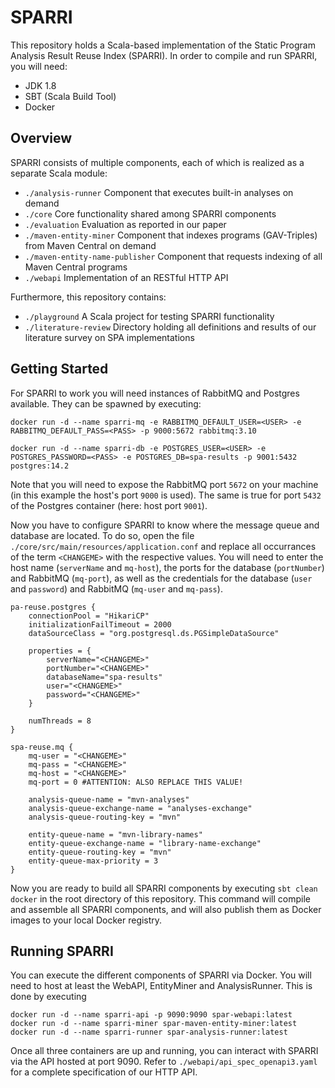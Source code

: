 # SPARRI
This repository holds a Scala-based implementation of the Static Program Analysis Result Reuse Index (SPARRI). In order to compile and run SPARRI, you will need:
- JDK 1.8
- SBT (Scala Build Tool)
- Docker

## Overview
SPARRI consists of multiple components, each of which is realized as a separate Scala module:
- `./analysis-runner` Component that executes built-in analyses on demand
- `./core` Core functionality shared among SPARRI components
- `./evaluation` Evaluation as reported in our paper
- `./maven-entity-miner` Component that indexes programs (GAV-Triples) from Maven Central on demand
- `./maven-entity-name-publisher` Component that requests indexing of all Maven Central programs
- `./webapi` Implementation of an RESTful HTTP API

Furthermore, this repository contains:
- `./playground` A Scala project for testing SPARRI functionality
- `./literature-review` Directory holding all definitions and results of our literature survey on SPA implementations

## Getting Started
For SPARRI to work you will need instances of RabbitMQ and Postgres available. They can be spawned by executing:
```
docker run -d --name sparri-mq -e RABBITMQ_DEFAULT_USER=<USER> -e RABBITMQ_DEFAULT_PASS=<PASS> -p 9000:5672 rabbitmq:3.10

docker run -d --name sparri-db -e POSTGRES_USER=<USER> -e POSTGRES_PASSWORD=<PASS> -e POSTGRES_DB=spa-results -p 9001:5432 postgres:14.2
```
Note that you will need to expose the RabbitMQ port `5672` on your machine (in this example the host's port `9000` is used). The same is true for port `5432` of the Postgres container (here: host port `9001`).

Now you have to configure SPARRI to know where the message queue and database are located. To do so, open the file `./core/src/main/resources/application.conf` and replace all occurrances of the term `<CHANGEME>` with the respective values. You will need to enter the host name (`serverName` and `mq-host`), the ports for the database (`portNumber`) and RabbitMQ (`mq-port`), as well as the credentials for the database (`user` and `password`) and RabbitMQ (`mq-user` and `mq-pass`).

```
pa-reuse.postgres {
    connectionPool = "HikariCP"
    initializationFailTimeout = 2000
    dataSourceClass = "org.postgresql.ds.PGSimpleDataSource"

    properties = {
        serverName="<CHANGEME>"
        portNumber="<CHANGEME>"
        databaseName="spa-results"
        user="<CHANGEME>"
        password="<CHANGEME>"
    }

    numThreads = 8
}

spa-reuse.mq {
    mq-user = "<CHANGEME>"
    mq-pass = "<CHANGEME>"
    mq-host = "<CHANGEME>"
    mq-port = 0 #ATTENTION: ALSO REPLACE THIS VALUE!

    analysis-queue-name = "mvn-analyses"
    analysis-queue-exchange-name = "analyses-exchange"
    analysis-queue-routing-key = "mvn"

    entity-queue-name = "mvn-library-names"
    entity-queue-exchange-name = "library-name-exchange"
    entity-queue-routing-key = "mvn"
    entity-queue-max-priority = 3
}
```

Now you are ready to build all SPARRI components by executing `sbt clean docker` in the root directory of this repository. This command will compile and assemble all SPARRI components, and will also publish them as Docker images to your local Docker registry.

## Running SPARRI
You can execute the different components of SPARRI via Docker. You will need to host at least the WebAPI, EntityMiner and AnalysisRunner. This is done by executing

```
docker run -d --name sparri-api -p 9090:9090 spar-webapi:latest
docker run -d --name sparri-miner spar-maven-entity-miner:latest
docker run -d --name sparri-runner spar-analysis-runner:latest
```

Once all three containers are up and running, you can interact with SPARRI via the API hosted at port 9090. Refer to `./webapi/api_spec_openapi3.yaml` for a complete specification of our HTTP API.